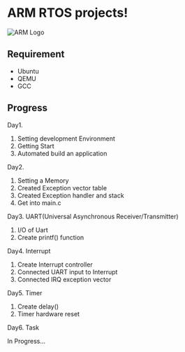 # ARM RTOS projects!
![ARM Logo](https://upload.wikimedia.org/wikipedia/commons/thumb/6/60/ARM_logo.svg/1280px-ARM_logo.svg.png)

## Requirement

* Ubuntu
* QEMU
* GCC

## Progress

Day1.

1. Setting development Environment
2. Getting Start
3. Automated build an application

Day2.

1. Setting a Memory
2. Created Exception vector table
3. Created Exception handler and stack
4. Get into main.c

Day3. UART(Universal Asynchronous Receiver/Transmitter)

1. I/O of Uart
2. Create printf() function

Day4. Interrupt

1. Create Interrupt controller
2. Connected UART input to Interrupt
3. Connected IRQ exception vector

Day5. Timer

1. Create delay()
2. Timer hardware reset

Day6. Task

In Progress... 
